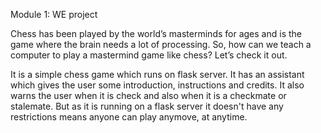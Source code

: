 Module 1: WE project

Chess has been played by the world’s masterminds for ages and is the game where the brain needs a lot of processing. So, how can we teach a computer to play a mastermind game like chess? Let’s check it out.

It is a simple chess game which runs on flask server. It has an assistant which gives the user some introduction, instructions and credits. It also warns the user when it is check and also when it is a checkmate or stalemate. But as it is running on a flask server it doesn't have any restrictions means anyone can play anymove, at anytime.
